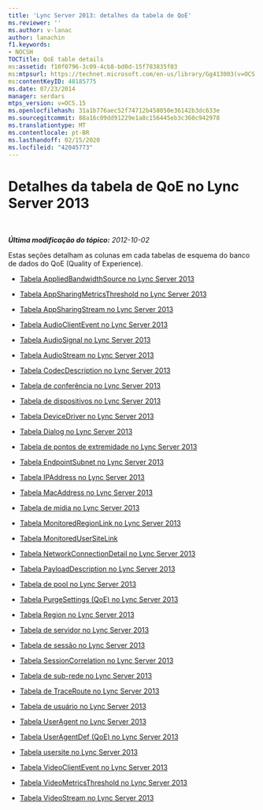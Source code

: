 ```yaml
---
title: 'Lync Server 2013: detalhes da tabela de QoE'
ms.reviewer: ''
ms.author: v-lanac
author: lanachin
f1.keywords:
- NOCSH
TOCTitle: QoE table details
ms:assetid: f10f0796-3c09-4cb8-bd0d-15f783835f03
ms:mtpsurl: https://technet.microsoft.com/en-us/library/Gg413003(v=OCS.15)
ms:contentKeyID: 48185775
ms.date: 07/23/2014
manager: serdars
mtps_version: v=OCS.15
ms.openlocfilehash: 31a1b776aec52f74712b458050e36142b3dc633e
ms.sourcegitcommit: 88a16c09dd91229e1a8c156445eb3c360c942978
ms.translationtype: MT
ms.contentlocale: pt-BR
ms.lasthandoff: 02/15/2020
ms.locfileid: "42045773"
---
```

<div data-xmlns="http://www.w3.org/1999/xhtml">

<div class="topic" data-xmlns="http://www.w3.org/1999/xhtml" data-msxsl="urn:schemas-microsoft-com:xslt" data-cs="http://msdn.microsoft.com/">

<div data-asp="http://msdn2.microsoft.com/asp">

# <a name="qoe-table-details-in-lync-server-2013"></a>Detalhes da tabela de QoE no Lync Server 2013

</div>

<div id="mainSection">

<div id="mainBody">

<span> </span>

_**Última modificação do tópico:** 2012-10-02_

Estas seções detalham as colunas em cada tabelas de esquema do banco de dados do QoE (Quality of Experience).

  - [Tabela AppliedBandwidthSource no Lync Server 2013](lync-server-2013-appliedbandwidthsource-table.md)

  - [Tabela AppSharingMetricsThreshold no Lync Server 2013](lync-server-2013-appsharingmetricsthreshold-table.md)

  - [Tabela AppSharingStream no Lync Server 2013](lync-server-2013-appsharingstream-table.md)

  - [Tabela AudioClientEvent no Lync Server 2013](lync-server-2013-audioclientevent-table.md)

  - [Tabela AudioSignal no Lync Server 2013](lync-server-2013-audiosignal-table.md)

  - [Tabela AudioStream no Lync Server 2013](lync-server-2013-audiostream-table.md)

  - [Tabela CodecDescription no Lync Server 2013](lync-server-2013-codecdescription-table.md)

  - [Tabela de conferência no Lync Server 2013](lync-server-2013-conference-table.md)

  - [Tabela de dispositivos no Lync Server 2013](lync-server-2013-device-table.md)

  - [Tabela DeviceDriver no Lync Server 2013](lync-server-2013-devicedriver-table.md)

  - [Tabela Dialog no Lync Server 2013](lync-server-2013-dialog-table.md)

  - [Tabela de pontos de extremidade no Lync Server 2013](lync-server-2013-endpoint-table.md)

  - [Tabela EndpointSubnet no Lync Server 2013](lync-server-2013-endpointsubnet-table.md)

  - [Tabela IPAddress no Lync Server 2013](lync-server-2013-ipaddress-table.md)

  - [Tabela MacAddress no Lync Server 2013](lync-server-2013-macaddress-table.md)

  - [Tabela de mídia no Lync Server 2013](lync-server-2013-medialine-table.md)

  - [Tabela MonitoredRegionLink no Lync Server 2013](lync-server-2013-monitoredregionlink-table.md)

  - [Tabela MonitoredUserSiteLink](monitoredusersitelink-table.md)

  - [Tabela NetworkConnectionDetail no Lync Server 2013](lync-server-2013-networkconnectiondetail-table.md)

  - [Tabela PayloadDescription no Lync Server 2013](lync-server-2013-payloaddescription-table.md)

  - [Tabela de pool no Lync Server 2013](lync-server-2013-pool-table.md)

  - [Tabela PurgeSettings (QoE) no Lync Server 2013](lync-server-2013-purgesettings-table-qoe.md)

  - [Tabela Region no Lync Server 2013](lync-server-2013-region-table.md)

  - [Tabela de servidor no Lync Server 2013](lync-server-2013-server-table.md)

  - [Tabela de sessão no Lync Server 2013](lync-server-2013-session-table.md)

  - [Tabela SessionCorrelation no Lync Server 2013](lync-server-2013-sessioncorrelation-table.md)

  - [Tabela de sub-rede no Lync Server 2013](lync-server-2013-subnet-table.md)

  - [Tabela de TraceRoute no Lync Server 2013](lync-server-2013-traceroute-table.md)

  - [Tabela de usuário no Lync Server 2013](lync-server-2013-user-table.md)

  - [Tabela UserAgent no Lync Server 2013](lync-server-2013-useragent-table.md)

  - [Tabela UserAgentDef (QoE) no Lync Server 2013](lync-server-2013-useragentdef-table-qoe.md)

  - [Tabela usersite no Lync Server 2013](lync-server-2013-usersite-table.md)

  - [Tabela VideoClientEvent no Lync Server 2013](lync-server-2013-videoclientevent-table.md)

  - [Tabela VideoMetricsThreshold no Lync Server 2013](lync-server-2013-videometricsthreshold-table.md)

  - [Tabela VideoStream no Lync Server 2013](lync-server-2013-videostream-table.md)

</div>

<span> </span>

</div>

</div>

</div>

